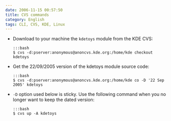 ```yaml
---
date: 2006-11-15 00:57:50
title: CVS commands
category: English
tags: CLI, CVS, KDE, Linux
---
```


  * Download to your machine the `kdetoys` module from the KDE CVS:

        :::bash
        $ cvs -d:pserver:anonymous@anoncvs.kde.org:/home/kde checkout kdetoys

  * Get the 22/09/2005 version of the kdetoys module source code:

        :::bash
        $ cvs -d:pserver:anonymous@anoncvs.kde.org:/home/kde co -D '22 Sep 2005' kdetoys

  * `-D` option used below is sticky. Use the following command when you no longer want to keep the dated version:

        :::bash
        $ cvs up -A kdetoys

